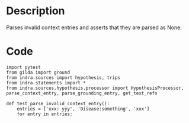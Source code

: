 # Description
Parses invalid context entries and asserts that they are parsed as None.

# Code
```
import pytest
from gilda import ground
from indra.sources import hypothesis, trips
from indra.statements import *
from indra.sources.hypothesis.processor import HypothesisProcessor, parse_context_entry, parse_grounding_entry, get_text_refs

def test_parse_invalid_context_entry():
    entries = ['xxx: yyy', 'Disease:something', 'xxx']
    for entry in entries:

```

